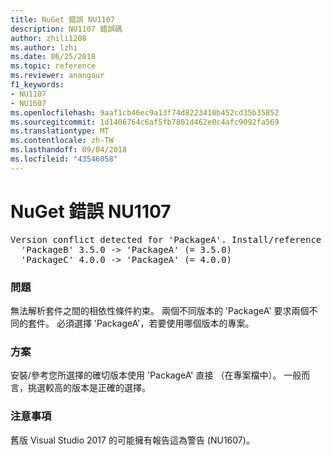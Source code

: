 ```yaml
---
title: NuGet 錯誤 NU1107
description: NU1107 錯誤碼
author: zhili1208
ms.author: lzhi
ms.date: 06/25/2018
ms.topic: reference
ms.reviewer: anangaur
f1_keywords:
- NU1107
- NU1607
ms.openlocfilehash: 9aaf1cb46ec9a13f74d8223410b452cd35b35852
ms.sourcegitcommit: 1d1406764c6af5fb7801d462e0c4afc9092fa569
ms.translationtype: MT
ms.contentlocale: zh-TW
ms.lasthandoff: 09/04/2018
ms.locfileid: "43546058"
---
```

# <a name="nuget-error-nu1107"></a>NuGet 錯誤 NU1107

<pre>Version conflict detected for 'PackageA'. Install/reference 'PackageA' v4.0.0 directly to resolve this issue.<br/>  'PackageB' 3.5.0 -> 'PackageA' (= 3.5.0)<br/>  'PackageC' 4.0.0 -> 'PackageA' (= 4.0.0)</pre>

### <a name="issue"></a>問題
無法解析套件之間的相依性條件約束。 兩個不同版本的 'PackageA' 要求兩個不同的套件。 必須選擇 'PackageA'，若要使用哪個版本的專案。

### <a name="solution"></a>方案
安裝/參考您所選擇的確切版本使用 'PackageA' 直接 （在專案檔中）。
一般而言，挑選較高的版本是正確的選擇。

### <a name="note"></a>注意事項
舊版 Visual Studio 2017 的可能擁有報告這為警告 (NU1607)。
